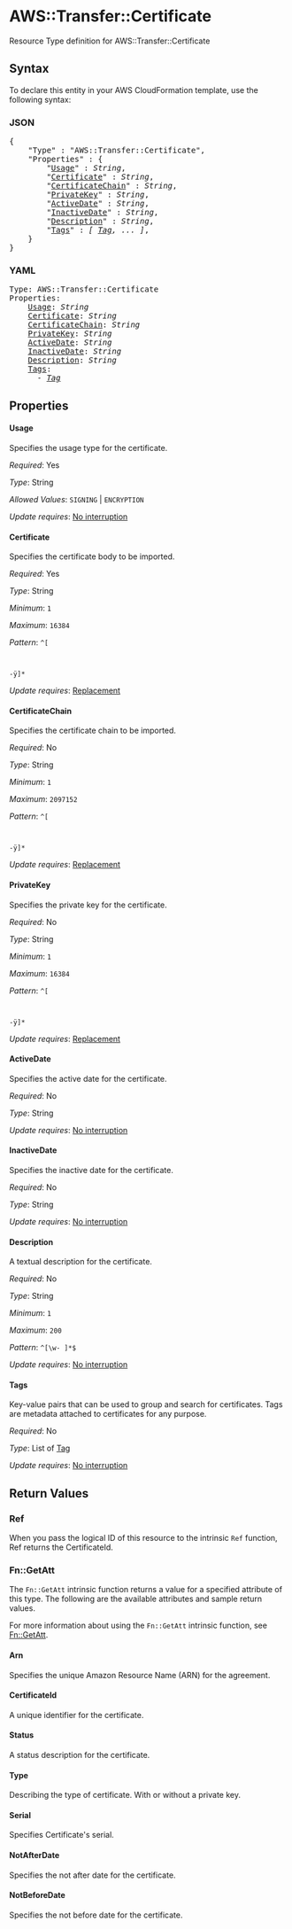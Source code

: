 # AWS::Transfer::Certificate

Resource Type definition for AWS::Transfer::Certificate

## Syntax

To declare this entity in your AWS CloudFormation template, use the following syntax:

### JSON

<pre>
{
    "Type" : "AWS::Transfer::Certificate",
    "Properties" : {
        "<a href="#usage" title="Usage">Usage</a>" : <i>String</i>,
        "<a href="#certificate" title="Certificate">Certificate</a>" : <i>String</i>,
        "<a href="#certificatechain" title="CertificateChain">CertificateChain</a>" : <i>String</i>,
        "<a href="#privatekey" title="PrivateKey">PrivateKey</a>" : <i>String</i>,
        "<a href="#activedate" title="ActiveDate">ActiveDate</a>" : <i>String</i>,
        "<a href="#inactivedate" title="InactiveDate">InactiveDate</a>" : <i>String</i>,
        "<a href="#description" title="Description">Description</a>" : <i>String</i>,
        "<a href="#tags" title="Tags">Tags</a>" : <i>[ <a href="tag.md">Tag</a>, ... ]</i>,
    }
}
</pre>

### YAML

<pre>
Type: AWS::Transfer::Certificate
Properties:
    <a href="#usage" title="Usage">Usage</a>: <i>String</i>
    <a href="#certificate" title="Certificate">Certificate</a>: <i>String</i>
    <a href="#certificatechain" title="CertificateChain">CertificateChain</a>: <i>String</i>
    <a href="#privatekey" title="PrivateKey">PrivateKey</a>: <i>String</i>
    <a href="#activedate" title="ActiveDate">ActiveDate</a>: <i>String</i>
    <a href="#inactivedate" title="InactiveDate">InactiveDate</a>: <i>String</i>
    <a href="#description" title="Description">Description</a>: <i>String</i>
    <a href="#tags" title="Tags">Tags</a>: <i>
      - <a href="tag.md">Tag</a></i>
</pre>

## Properties

#### Usage

Specifies the usage type for the certificate.

_Required_: Yes

_Type_: String

_Allowed Values_: <code>SIGNING</code> | <code>ENCRYPTION</code>

_Update requires_: [No interruption](https://docs.aws.amazon.com/AWSCloudFormation/latest/UserGuide/using-cfn-updating-stacks-update-behaviors.html#update-no-interrupt)

#### Certificate

Specifies the certificate body to be imported.

_Required_: Yes

_Type_: String

_Minimum_: <code>1</code>

_Maximum_: <code>16384</code>

_Pattern_: <code>^[

 -ÿ]*</code>

_Update requires_: [Replacement](https://docs.aws.amazon.com/AWSCloudFormation/latest/UserGuide/using-cfn-updating-stacks-update-behaviors.html#update-replacement)

#### CertificateChain

Specifies the certificate chain to be imported.

_Required_: No

_Type_: String

_Minimum_: <code>1</code>

_Maximum_: <code>2097152</code>

_Pattern_: <code>^[

 -ÿ]*</code>

_Update requires_: [Replacement](https://docs.aws.amazon.com/AWSCloudFormation/latest/UserGuide/using-cfn-updating-stacks-update-behaviors.html#update-replacement)

#### PrivateKey

Specifies the private key for the certificate.

_Required_: No

_Type_: String

_Minimum_: <code>1</code>

_Maximum_: <code>16384</code>

_Pattern_: <code>^[

 -ÿ]*</code>

_Update requires_: [Replacement](https://docs.aws.amazon.com/AWSCloudFormation/latest/UserGuide/using-cfn-updating-stacks-update-behaviors.html#update-replacement)

#### ActiveDate

Specifies the active date for the certificate.

_Required_: No

_Type_: String

_Update requires_: [No interruption](https://docs.aws.amazon.com/AWSCloudFormation/latest/UserGuide/using-cfn-updating-stacks-update-behaviors.html#update-no-interrupt)

#### InactiveDate

Specifies the inactive date for the certificate.

_Required_: No

_Type_: String

_Update requires_: [No interruption](https://docs.aws.amazon.com/AWSCloudFormation/latest/UserGuide/using-cfn-updating-stacks-update-behaviors.html#update-no-interrupt)

#### Description

A textual description for the certificate.

_Required_: No

_Type_: String

_Minimum_: <code>1</code>

_Maximum_: <code>200</code>

_Pattern_: <code>^[\w\- ]*$</code>

_Update requires_: [No interruption](https://docs.aws.amazon.com/AWSCloudFormation/latest/UserGuide/using-cfn-updating-stacks-update-behaviors.html#update-no-interrupt)

#### Tags

Key-value pairs that can be used to group and search for certificates. Tags are metadata attached to certificates for any purpose.

_Required_: No

_Type_: List of <a href="tag.md">Tag</a>

_Update requires_: [No interruption](https://docs.aws.amazon.com/AWSCloudFormation/latest/UserGuide/using-cfn-updating-stacks-update-behaviors.html#update-no-interrupt)

## Return Values

### Ref

When you pass the logical ID of this resource to the intrinsic `Ref` function, Ref returns the CertificateId.

### Fn::GetAtt

The `Fn::GetAtt` intrinsic function returns a value for a specified attribute of this type. The following are the available attributes and sample return values.

For more information about using the `Fn::GetAtt` intrinsic function, see [Fn::GetAtt](https://docs.aws.amazon.com/AWSCloudFormation/latest/UserGuide/intrinsic-function-reference-getatt.html).

#### Arn

Specifies the unique Amazon Resource Name (ARN) for the agreement.

#### CertificateId

A unique identifier for the certificate.

#### Status

A status description for the certificate.

#### Type

Describing the type of certificate. With or without a private key.

#### Serial

Specifies Certificate's serial.

#### NotAfterDate

Specifies the not after date for the certificate.

#### NotBeforeDate

Specifies the not before date for the certificate.

